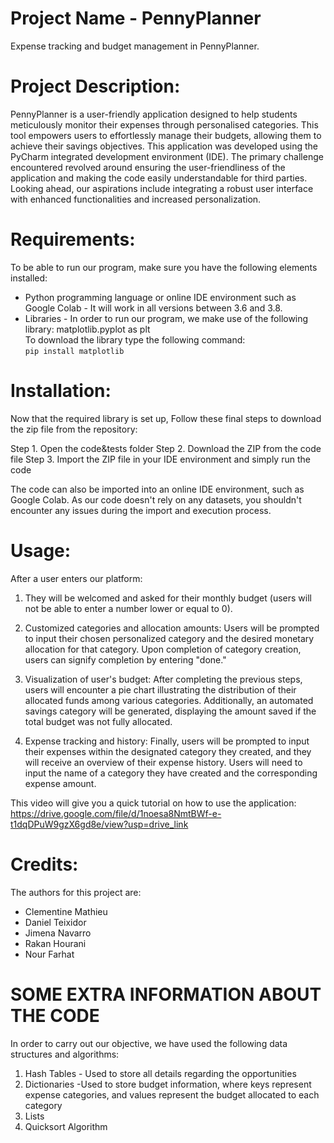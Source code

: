 # Project Name - PennyPlanner

Expense tracking and budget management in PennyPlanner.

# Project Description:

PennyPlanner is a user-friendly application designed to help students meticulously monitor their expenses through personalised categories. This tool empowers users to effortlessly manage their budgets, allowing them to achieve their savings objectives.
This application was developed using the PyCharm integrated development environment (IDE). The primary challenge encountered revolved around ensuring the user-friendliness of the application and making the code easily understandable for third parties. Looking ahead, our aspirations include integrating a robust user interface with enhanced functionalities and increased personalization.

# Requirements:

To be able to run our program, make sure you have the following elements installed:

  - Python programming language or online IDE environment such as Google Colab - It will work in all versions between 3.6 and 3.8. 
  - Libraries - In order to run our program, we make use of the following library: matplotlib.pyplot as plt  
        To download the library type the following command:   
    ```pip install matplotlib ``` 

# Installation:
  
Now that the required library is set up, Follow these final steps to download the zip file from the repository:
 
Step 1. Open the code&tests folder
Step 2. Download the ZIP from the code file
Step 3. Import the ZIP file in your IDE environment and simply run the code

The code can also be imported into an online IDE environment, such as Google Colab. As our code doesn't rely on any datasets, you shouldn't encounter any issues during the import and execution process.

# Usage:

After a user enters our platform:

1) They will be welcomed and asked for their monthly budget (users will not be able to enter a number lower or equal to 0).
 

2) Customized categories and allocation amounts: Users will be prompted to input their chosen personalized category and the desired monetary allocation for that category. Upon completion of category creation, users can signify completion by entering "done."


3) Visualization of user's budget: After completing the previous steps, users will encounter a pie chart illustrating the distribution of their allocated funds among various categories. Additionally, an automated savings category will be generated, displaying the amount saved if the total budget was not fully allocated.


4) Expense tracking and history: Finally, users will be prompted to input their expenses within the designated category they created, and they will receive an overview of their expense history. Users will need to input the name of a category they have created and the corresponding expense amount.

This video will give you a quick tutorial on how to use the application:
https://drive.google.com/file/d/1noesa8NmtBWf-e-t1dqDPuW9gzX6gd8e/view?usp=drive_link

# Credits:

The authors for this project are:   

- Clementine Mathieu 
- Daniel Teixidor
- Jimena Navarro
- Rakan Hourani 
- Nour Farhat

# SOME EXTRA INFORMATION ABOUT THE CODE

In order to carry out our objective, we have used the following data structures and algorithms:

  1. Hash Tables - Used to store all details regarding the opportunities
  2.  Dictionaries -Used to store budget information, where keys represent expense categories, and values represent the budget allocated to each category
  3. Lists
  4. Quicksort Algorithm 
 

